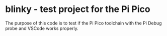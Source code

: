# blinky - test project for the Pi Pico
The purpose of this code is to test if the Pi Pico toolchain with the Pi Debug probe and VSCode works properly.
